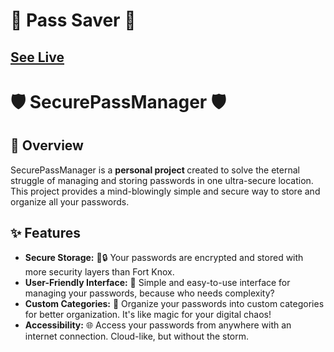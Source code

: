 # 🌟 Pass Saver 🌟
## [See Live](https://pass-saver.vercel.app)

# 🛡️ SecurePassManager 🛡️

## 🚀 Overview

SecurePassManager is a <b> personal project </b> created to solve the eternal struggle of managing and storing passwords in one ultra-secure location. This project provides a mind-blowingly simple and secure way to store and organize all your passwords.

## ✨ Features

- **Secure Storage:** 🛑🔒 Your passwords are encrypted and stored with more security layers than Fort Knox.
- **User-Friendly Interface:** 🎨 Simple and easy-to-use interface for managing your passwords, because who needs complexity?
- **Custom Categories:** 📂 Organize your passwords into custom categories for better organization. It's like magic for your digital chaos!
- **Accessibility:** 🌐 Access your passwords from anywhere with an internet connection. Cloud-like, but without the storm.

